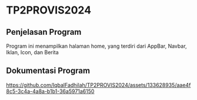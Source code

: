 # TP2PROVIS2024

## Penjelasan Program
Program ini menampilkan halaman home, yang terdiri dari AppBar, Navbar, Iklan, Icon, dan Berita

## Dokumentasi Program

https://github.com/IqbalFadhilah/TP2PROVIS2024/assets/133628935/aae4f8c5-3c4a-4a8a-b1b1-36a5971a6150


